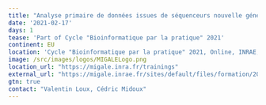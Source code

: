 ```yaml
---
title: "Analyse primaire de données issues de séquenceurs nouvelle génération sous Galaxy"
date: '2021-02-17'
days: 1
tease: 'Part of Cycle "Bioinformatique par la pratique" 2021'
continent: EU
location: 'Cycle "Bioinformatique par la pratique" 2021, Online, INRAE, Jouy-en-Josas, France'
image: /src/images/logos/MIGALELogo.png
location_url: "https://migale.inra.fr/trainings"
external_url: "https://migale.inrae.fr/sites/default/files/formation/2021/module8bis.pdf"
gtn: true
contact: "Valentin Loux, Cédric Midoux"
---
```

